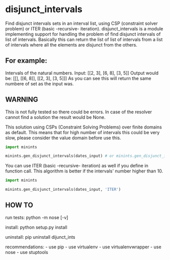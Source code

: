 disjunct_intervals
==================

Find disjunct intervals sets in an interval list, using CSP (constraint solver problem) or ITER (basic -recursive- iteration).
disjunct_intervals is a module implementing support for handling the problem of find disjunct intervals of list of intervals.
Basically this can return the list of list of intervals from a list of intervals where all the elements are disjunct from the others.

For example:
------------

Intervals of the natural numbers.
Input: [[2, 3], [6, 8], [3, 5]]
Output would be: [[], [[6, 8]], [[2, 3], [3, 5]]]
As you can see this will return the same numbere of set as the input was.

WARNING
-------

This is not fully tested so there could be errors.
In case of the resolver cannot find a solution the result would be None.

This solution using CSPs (Constraint Solving Problems) over finite domains as default.
This means that for high number of intervals this could be very slow, please consider the value domain before use this.

```python
import minints

minints.gen_disjunct_intervals(dates_input) # or minints.gen_disjunct_intervals(dates_input, 'CSP')
```

You can use ITER (basic -recursive- iteration) as well if you define in function call.
This algorithm is better if the intervals' number higher than 10.

```python
import minints

minints.gen_disjunct_intervals(dates_input, 'ITER')
```

HOW TO
------

run tests:
	python -m nose [-v]

install:
	python setup.py install

uninstall:
	pip uninstall dijunct_ints

recommendations:
	- use pip
	- use virtualenv
	- use virtualenvwrapper
	- use nose
	- use stuptools

